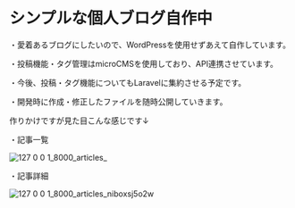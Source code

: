 # シンプルな個人ブログ自作中

・愛着あるブログにしたいので、WordPressを使用せずあえて自作しています。

・投稿機能・タグ管理はmicroCMSを使用しており、API連携させています。

・今後、投稿・タグ機能についてもLaravelに集約させる予定です。

・開発時に作成・修正したファイルを随時公開していきます。



作りかけですが見た目こんな感じです↓

・記事一覧


![127 0 0 1_8000_articles_](https://user-images.githubusercontent.com/92014661/233776504-abe4ad86-53db-4eec-ab91-992c34ab0e7b.png)




・記事詳細

![127 0 0 1_8000_articles_niboxsj5o2w](https://user-images.githubusercontent.com/92014661/233776515-2ce066a0-5f25-41fb-888c-b32a624b8ee1.png)
